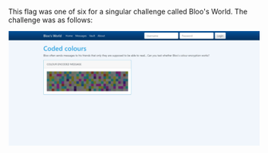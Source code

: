 This flag was one of six for a singular challenge called Bloo's World.
The challenge was as follows: 

![](images/bloos_world.JPG)

